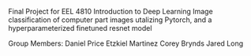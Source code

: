 Final Project for EEL 4810 Introduction to Deep Learning
Image classification of computer part images utalizing Pytorch, and a hyperparameterized finetuned resnet model

Group Members:
Daniel Price
Etzkiel Martinez
Corey Brynds
Jared Long